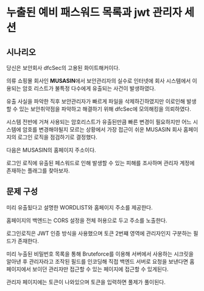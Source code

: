 # 누출된 예비 패스워드 목록과 jwt 관리자 세션

## 시나리오

당신은 보안회사 dfcSec의 고용된 화이트해커이다.

의류 쇼핑몰 회사인 **MUSASIN**에서 보안관리자의 실수로 인터넷에 회사 시스템에서 이용되는 암호 리스트가 불특정 다수에게 유출되는 사건이 발생하였다.

유출 사실을 파악한 직후 보안관리자가 빠르게 파일을 삭제하긴하였지만 이로인해 발생할 수 있는 보안취약점을 파악하고 해결하기 위해 dfcSec에 모의해킹을 의뢰하였다.

시스템 전반에 거쳐 사용되는 암호리스트가 유출된만큼 빠른 변경이 필요하지만 어느 시스템에 암호를 변경해야될지 모르는 상황에서 가장 접근이 쉬운 MUSASIN 회사 홈페이지의 로그인 로직을 점검하기로 결정했다.

다음은 MUSASIN의 홈페이지 주소이다.

로그인 로직에 유출된 페스워드로 인해 발생할 수 있는 피해를 조사하며 관리자 계정에 존재하는 플래그를 찾아보자.

## 문제 구성

미리 유출됬다고 설명한 WORDLIST와 홈페이지 주소를 제공한다.

홈페이지의 백엔드는 CORS 설정을 전체 허용으로 두고 주소를 노출한다.

로그인로직은 JWT 인증 방식을 사용했으며 토큰 2번쨰 영역에 관리자인지 구분하는 필드가 존재한다.

미리 누출된 비밀번호 목록을 통해 Bruteforce를 이용해 서버에서 사용하는 시크릿을 알아낸 후 관리자라고 조작된 필드를 인코딩해 직접 백엔드 서버로 요청을 보낸다면 홈페이지에서 보이던 관리자만 접근할 수 있는 페이지에 접근할 수 있게된다.

관리자 페이지에는 토큰이 나와있으며 토큰을 입력하면 풀제가 풀이된다.
